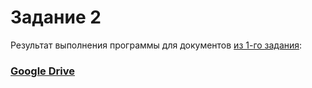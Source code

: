 # Задание 2

Результат выполнения программы для документов [из 1-го задания](https://drive.google.com/drive/u/0/folders/1K6z3IutgJiTFi8bsJlXVCGZ6BFR6BPuo):
### [Google Drive](https://drive.google.com/drive/u/0/folders/1U4hL69VzJtFlG1u5Sl9or6gpd9_NkTO7)
